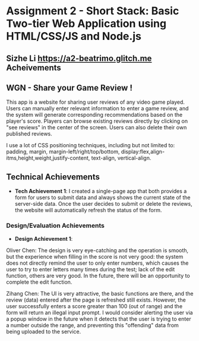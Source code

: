 Assignment 2 - Short Stack: Basic Two-tier Web Application using HTML/CSS/JS and Node.js  
===
Sizhe Li
https://a2-beatrimo.glitch.me
Acheivements
---



## WGN - Share your Game Review !

This app is a website for sharing user reviews of any video game played.
Users can manually enter relevant information to enter a game review, 
and the system will generate corresponding recommendations based on the player's score.
Players can browse existing reviews directly by clicking on "see reviews" in the center of the screen. 
Users can also delete their own published reviews.

I use a lot of CSS positioning techniques, including but not limited to: padding, 
margin, margin-left/right/top/bottom, display:flex,align-itms,height,weight,justify-content, text-align,
  vertical-align.
## Technical Achievements
- **Tech Achievement 1**: 
I created a single-page app that both provides a form for users to submit data 
and always shows the current state of the server-side data. 
Once the user decides to submit or delete the reviews, the website will automatically refresh the status of the form.
### Design/Evaluation Achievements
- **Design Achievement 1**: 

Oliver Chen:
The design is very eye-catching and the operation is smooth, but the experience when filling in the score is not very good: the system does not directly remind the user to only enter numbers, which causes the user to try to enter letters many times during the test; lack of the edit function, others are very good.
In the future, there will be an opportunity to complete the edit function.


Zihang Chen:
The UI is very attractive, the basic functions are there, and the review (data) entered after the page is refreshed still exists. However, the user successfully enters a score greater than 100 (out of range) and the form will return an illegal input prompt. I would consider alerting the user via a popup window in the future when it detects that the user is trying to enter a number outside the range, and preventing this "offending" data from being uploaded to the service.
